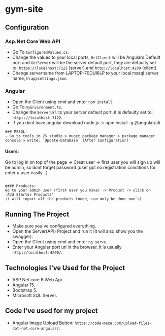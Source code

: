 # gym-site


## Configuration
### Asp.Net Core Web API
- Go To `ConfiguredValues.cs`.
- Change the values to your local ports, `GetClient` will be Angulars Default port and `GetServer` will be the server default port, they are defaulty set to: `https://localhost:7122` (server) and `http://localhost:4200` (client).
- Change servername from LAPTOP-70DUI6LP to your local mssql server name, in `appsettings.json`.


### Angular
- Open the Client using cmd and enter `npm install`.
- Go To `myEnvironment.ts`.
- Change the `ServerUrl` to your server default port, it is defaulty set to: `https://localhost:7122`.
- If you dont have angular download node.js -> npm install -g @angular/cli


```
### MSSQL
- Go to tools in VS studio > nuget package manager > package manager console > write: `Update-Database` (After Configuration)

```
#### Users:
Go to log in on top of the page -> Creat user -> first user you will sign up will be admin, so dont forget password
(user got no registration conditions for enter a user easily...)
```

#### Products:
Go to your admin user (first user you make) -> Product -> click on 'Add Starter Products'
it will import all the products (node, can only be done one`s)

```


## Running The Project
- Make sure you've configured everything.
- Open the Server(API) Project and run it (it will also show you the swagger).
- Open the Client using cmd and enter `ng serve`.
- Enter your Angular port url in the browser, it is usually `http://localhost:4200/`.

## Technologies I've Used for the Project
- ASP.Net core 6 Web Api.
- Angular 15.
- Bootstrap 5.
- Microsoft SQL Server.

## Code I've used for my project
- Angular Image Upload Button: `https://code-maze.com/upload-files-dot-net-core-angular/`.


